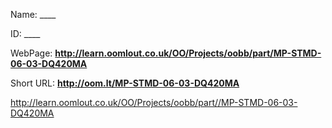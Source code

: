 

 
Name: ____

ID: ____

WebPage: __http://learn.oomlout.co.uk/OO/Projects/oobb/part/MP-STMD-06-03-DQ420MA__

Short URL: __http://oom.lt/MP-STMD-06-03-DQ420MA__






 http://learn.oomlout.co.uk/OO/Projects/oobb/part//MP-STMD-06-03-DQ420MA

